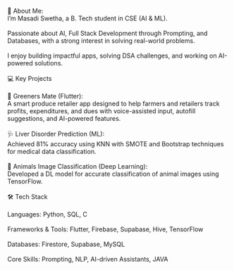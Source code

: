💫 About Me:
<br>I’m Masadi Swetha, a B. Tech student in CSE (AI & ML).<br><br>Passionate about AI, Full Stack Development through Prompting, and Databases, with a strong interest in solving real-world problems.<br><br>I enjoy building impactful apps, solving DSA challenges, and working on AI-powered solutions.<br><br>💻 Key Projects<br><br>🌱 Greeners Mate (Flutter):<br>A smart produce retailer app designed to help farmers and retailers track profits, expenditures, and dues with voice-assisted input, autofill suggestions, and AI-powered features.<br><br>🩺 Liver Disorder Prediction (ML):<br>Achieved 81% accuracy using KNN with SMOTE and Bootstrap techniques for medical data classification.<br><br>🐾 Animals Image Classification (Deep Learning):<br>Developed a DL model for accurate classification of animal images using TensorFlow.<br><br>🛠️ Tech Stack<br><br>Languages: Python, SQL, C<br><br>Frameworks & Tools: Flutter, Firebase, Supabase, Hive, TensorFlow<br><br>Databases: Firestore, Supabase, MySQL<br><br>Core Skills: Prompting, NLP, AI-driven Assistants, JAVA
